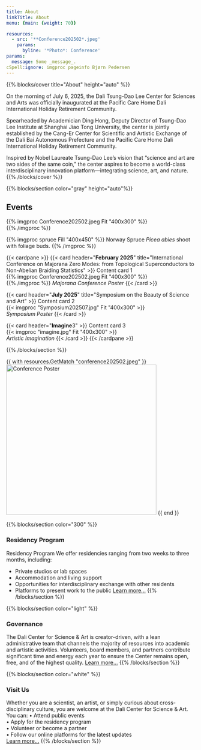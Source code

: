 ```yaml
---
title: About
linkTitle: About
menu: {main: {weight: 70}}

resources:
  - src: '**Conference202502*.jpeg'
    params:
      byline: '*Photo*: Conference'
params:
  message: Some _message_.
cSpell:ignore: imgproc pageinfo Bjørn Pedersen
---
```


{{% blocks/cover title="About" height="auto" %}}

On the morning of July 6, 2025, the Dali Tsung-Dao Lee Center for Sciences and Arts was officially inaugurated at the Pacific Care Home Dali International Holiday Retirement Community. 

Spearheaded by Academician Ding Hong, Deputy Director of Tsung-Dao Lee Institute at Shanghai Jiao Tong University, the center is jointly established by the Cang-Er Center for Scientific and Artistic Exchange of the Dali Bai Autonomous Prefecture and the Pacific Care Home Dali International Holiday Retirement Community. 

Inspired by Nobel Laureate Tsung-Dao Lee’s vision that “science and art are two sides of the same coin,” the center aspires to become a world-class interdisciplinary innovation platform—integrating science, art, and nature.
{{% /blocks/cover %}}

{{% blocks/section color="gray" height="auto"%}}

## Events
{{% imgproc Conference202502.jpeg Fit "400x300" %}}  
{{% /imgproc %}}

{{% imgproc spruce Fill "400x450" %}}
Norway Spruce *Picea abies* shoot with foliage buds.
{{% /imgproc %}}


{{< cardpane >}}
  {{< card header="**February 2025**" title="International Conference on Majorana Zero Modes: from Topological Superconductors to Non-Abelian Braiding Statistics" >}}
    Content card 1  
    {{% imgproc Conference202502.jpeg Fit "400x300" %}}  
    {{% /imgproc %}}
    *Majorana Conference Poster*
  {{< /card >}}

  {{< card header="**July 2025**" title="Symposium on the Beauty of Science and Art" >}}
    Content card 2  
    {{< imgproc "Symposium202507.jpg" Fit "400x300" >}}  
    *Symposium Poster*
  {{< /card >}}

  {{< card header="**Imagine**3" >}}
    Content card 3  
    {{< imgproc "imagine.jpg" Fit "400x300" >}}  
    *Artistic Imagination*
  {{< /card >}}
{{< /cardpane >}}


{{% /blocks/section %}}

{{ with resources.GetMatch "conference202502.jpeg" }}
  <img src="{{ .RelPermalink }}" alt="Conference Poster" width="400">
{{ end }}


{{% blocks/section color="300" %}}

### Residency Program

Residency Program
We offer residencies ranging from two weeks to three months, including:
* Private studios or lab spaces
* Accommodation and living support
* Opportunities for interdisciplinary exchange with other residents
* Platforms to present work to the public
[Learn more...](/docs/deployment/)
{{% /blocks/section %}}

{{% blocks/section color="light" %}}

### Governance

The Dali Center for Science & Art is creator-driven, with a lean administrative team that channels the majority of resources into academic and artistic activities.
Volunteers, board members, and partners contribute significant time and energy each year to ensure the Center remains open, free, and of the highest quality.
[Learn more...](/docs/deployment/)
{{% /blocks/section %}}

{{% blocks/section color="white" %}}

### Visit Us

Whether you are a scientist, an artist, or simply curious about cross-disciplinary culture, you are welcome at the Dali Center for Science & Art. You can:
•   Attend public events  
•   Apply for the residency program  
•   Volunteer or become a partner  
•   Follow our online platforms for the latest updates  
[Learn more...](/docs/deployment/)
{{% /blocks/section %}}
